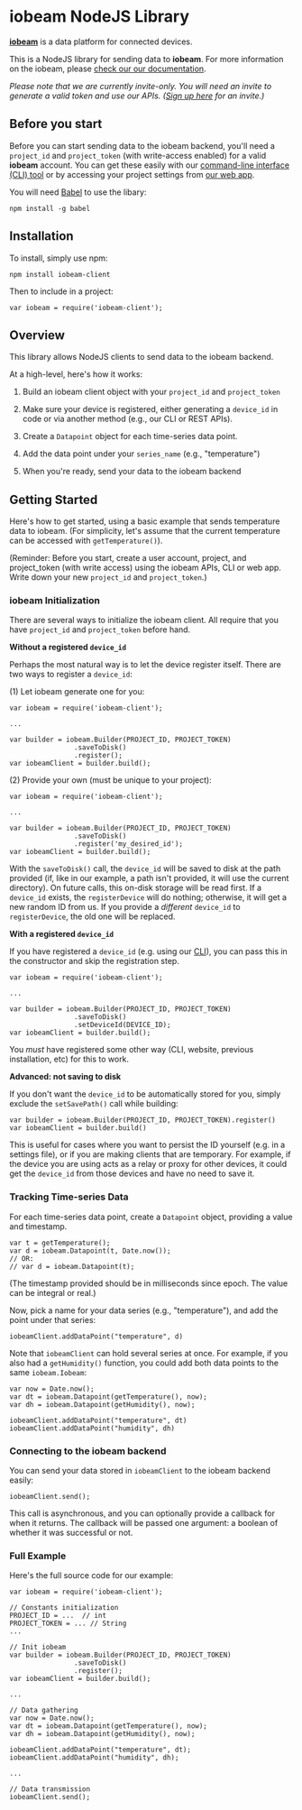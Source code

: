 # iobeam NodeJS Library

**[iobeam](https://iobeam.com)** is a data platform for connected devices.

This is a NodeJS library for sending data to **iobeam**.
For more information on the iobeam, please [check our our documentation](https://docs.iobeam.com).

*Please note that we are currently invite-only. You will need an invite
to generate a valid token and use our APIs.
([Sign up here](https://iobeam.com) for an invite.)*


## Before you start

Before you can start sending data to the iobeam backend, you'll need a
`project_id` and  `project_token` (with write-access enabled) for a valid
**iobeam** account. You can get these easily with our
[command-line interface (CLI) tool](https://github.com/iobeam/iobeam) or by
accessing your project settings from [our web app](https://app.iobeam.com).

You will need [Babel](https://www.npmjs.com/package/babel) to use the
libary:

    npm install -g babel


## Installation

To install, simply use npm:

    npm install iobeam-client

Then to include in a project:

    var iobeam = require('iobeam-client');

## Overview

This library allows NodeJS clients to send data to the
iobeam backend.

At a high-level, here's how it works:

1. Build an iobeam client object with your `project_id` and
`project_token`

1. Make sure your device is registered, either generating a `device_id` in
code or via another method (e.g., our CLI or REST APIs).

1. Create a `Datapoint` object for each time-series data point.

1. Add the data point under your `series_name` (e.g., "temperature")

1. When you're ready, send your data to the iobeam backend

## Getting Started

Here's how to get started, using a basic example that sends temperature
data to iobeam. (For simplicity, let's assume that the current temperature
can be accessed with `getTemperature()`).

(Reminder: Before you start, create a user account, project, and
project_token (with write access) using the iobeam APIs, CLI or web app.
Write down your new `project_id` and `project_token`.)

### iobeam Initialization

There are several ways to initialize the iobeam client. All require
that you have `project_id` and `project_token` before hand.

**Without a registered `device_id`**

Perhaps the most natural way is to let the device register itself.
There are two ways to register a `device_id`:

(1) Let iobeam generate one for you:

    var iobeam = require('iobeam-client');

    ...

    var builder = iobeam.Builder(PROJECT_ID, PROJECT_TOKEN)
                    .saveToDisk()
                    .register();
    var iobeamClient = builder.build();

(2) Provide your own (must be unique to your project):

    var iobeam = require('iobeam-client');

    ...

    var builder = iobeam.Builder(PROJECT_ID, PROJECT_TOKEN)
                    .saveToDisk()
                    .register('my_desired_id');
    var iobeamClient = builder.build();

With the `saveToDisk()` call, the `device_id` will be saved to disk at the
path provided (if, like in our example, a path isn't provided, it will use
the current directory).
On future calls, this on-disk storage will be read first.
If a `device_id` exists, the `registerDevice` will do nothing; otherwise,
it will get a new random ID from us. If you provide a _different_ `device_id` to `registerDevice`, the old one will be replaced.

**With a registered `device_id`**

If you have registered a `device_id` (e.g. using our
[CLI](https://github.com/iobeam/iobeam)), you can pass this in the
constructor and skip the registration step.

    var iobeam = require('iobeam-client');

    ...

    var builder = iobeam.Builder(PROJECT_ID, PROJECT_TOKEN)
                    .saveToDisk()
                    .setDeviceId(DEVICE_ID);
    var iobeamClient = builder.build();

You *must* have registered some other way (CLI, website, previous
installation, etc) for this to work.

**Advanced: not saving to disk**

If you don't want the `device_id` to be automatically stored for you, simply
exclude the `setSavePath()` call while building:

    var builder = iobeam.Builder(PROJECT_ID, PROJECT_TOKEN).register()
    var iobeamClient = builder.build()

This is useful for cases where you want to persist the ID yourself (e.g.
in a settings file), or if you are making clients that are
temporary. For example, if the device you are using acts as a relay or
proxy for other devices, it could get the `device_id` from those devices
and have no need to save it.

### Tracking Time-series Data

For each time-series data point, create a `Datapoint` object, providing
a value and timestamp.

    var t = getTemperature();
    var d = iobeam.Datapoint(t, Date.now());
    // OR:
    // var d = iobeam.Datapoint(t);

(The timestamp provided should be in milliseconds since epoch. The value
can be integral or real.)

Now, pick a name for your data series (e.g., "temperature"), and add the
point under that series:

    iobeamClient.addDataPoint("temperature", d)

Note that `iobeamClient` can hold several series at once. For
example, if you also had a `getHumidity()` function, you could add both
data points to the same `iobeam.Iobeam`:

    var now = Date.now();
    var dt = iobeam.Datapoint(getTemperature(), now);
    var dh = iobeam.Datapoint(getHumidity(), now);

    iobeamClient.addDataPoint("temperature", dt)
    iobeamClient.addDataPoint("humidity", dh)


### Connecting to the iobeam backend

You can send your data stored in `iobeamClient` to the iobeam backend
easily:

    iobeamClient.send();

This call is asynchronous, and you can optionally provide a callback for
when it returns. The callback will be passed one argument: a boolean of
whether it was successful or not.

### Full Example

Here's the full source code for our example:

    var iobeam = require('iobeam-client');

    // Constants initialization
    PROJECT_ID = ...  // int
    PROJECT_TOKEN = ... // String
    ...

    // Init iobeam
    var builder = iobeam.Builder(PROJECT_ID, PROJECT_TOKEN)
                    .saveToDisk()
                    .register();
    var iobeamClient = builder.build();

    ...

    // Data gathering
    var now = Date.now();
    var dt = iobeam.Datapoint(getTemperature(), now);
    var dh = iobeam.Datapoint(getHumidity(), now);

    iobeamClient.addDataPoint("temperature", dt);
    iobeamClient.addDataPoint("humidity", dh);

    ...

    // Data transmission
    iobeamClient.send();
